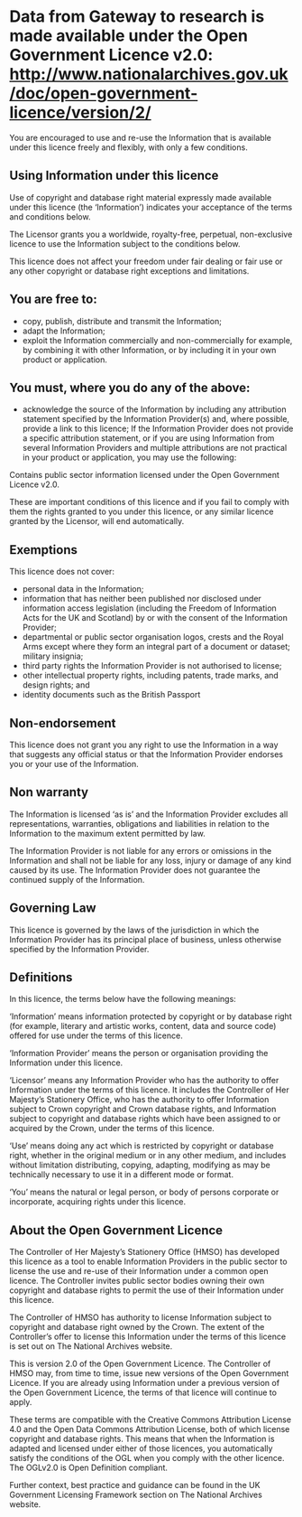# Data from Gateway to research is made available under the Open Government Licence v2.0: http://www.nationalarchives.gov.uk/doc/open-government-licence/version/2/

You are encouraged to use and re-use the Information that is available under this licence freely and flexibly, with only a few conditions.

## Using Information under this licence

Use of copyright and database right material expressly made available under this licence (the ‘Information’) indicates your acceptance of the terms and conditions below.

The Licensor grants you a worldwide, royalty-free, perpetual, non-exclusive licence to use the Information subject to the conditions below.

This licence does not affect your freedom under fair dealing or fair use or any other copyright or database right exceptions and limitations.

## You are free to:

* copy, publish, distribute and transmit the Information;
* adapt the Information;
* exploit the Information commercially and non-commercially for example, by combining it with other Information, or by including it in your own product or application.

## You must, where you do any of the above:

* acknowledge the source of the Information by including any attribution statement specified by the Information Provider(s) and, where possible, provide a link to this licence;
 If the Information Provider does not provide a specific attribution statement, or if you are using Information from several Information Providers and multiple attributions are not practical in your product or application, you may use the following:

 Contains public sector information licensed under the Open Government Licence v2.0.

These are important conditions of this licence and if you fail to comply with them the rights granted to you under this licence, or any similar licence granted by the Licensor, will end automatically.

## Exemptions

This licence does not cover:

* personal data in the Information;
* information that has neither been published nor disclosed under information access legislation (including the Freedom of Information Acts for the UK and Scotland) by or with the consent of the Information Provider;
* departmental or public sector organisation logos, crests and the Royal Arms except where they form an integral part of a document or dataset;
military insignia;
* third party rights the Information Provider is not authorised to license;
* other intellectual property rights, including patents, trade marks, and design rights; and
* identity documents such as the British Passport

## Non-endorsement

This licence does not grant you any right to use the Information in a way that suggests any official status or that the Information Provider endorses you or your use of the Information.

## Non warranty

The Information is licensed ‘as is’ and the Information Provider excludes all representations, warranties, obligations and liabilities in relation to the Information to the maximum extent permitted by law.

The Information Provider is not liable for any errors or omissions in the Information and shall not be liable for any loss, injury or damage of any kind caused by its use. The Information Provider does not guarantee the continued supply of the Information.

## Governing Law

This licence is governed by the laws of the jurisdiction in which the Information Provider has its principal place of business, unless otherwise specified by the Information Provider.

## Definitions

In this licence, the terms below have the following meanings:

‘Information’
means information protected by copyright or by database right (for example, literary and artistic works, content, data and source code) offered for use under the terms of this licence.

‘Information Provider’
means the person or organisation providing the Information under this licence.

‘Licensor’
means any Information Provider who has the authority to offer Information under the terms of this licence. It includes the Controller of Her Majesty’s Stationery Office, who has the authority to offer Information subject to Crown copyright and Crown database rights, and Information subject to copyright and database rights which have been assigned to or acquired by the Crown, under the terms of this licence.

‘Use’
means doing any act which is restricted by copyright or database right, whether in the original medium or in any other medium, and includes without limitation distributing, copying, adapting, modifying as may be technically necessary to use it in a different mode or format.

‘You’
means the natural or legal person, or body of persons corporate or incorporate, acquiring rights under this licence.

## About the Open Government Licence

The Controller of Her Majesty’s Stationery Office (HMSO) has developed this licence as a tool to enable Information Providers in the public sector to license the use and re-use of their Information under a common open licence. The Controller invites public sector bodies owning their own copyright and database rights to permit the use of their Information under this licence.

The Controller of HMSO has authority to license Information subject to copyright and database right owned by the Crown. The extent of the Controller’s offer to license this Information under the terms of this licence is set out on The National Archives website.

This is version 2.0 of the Open Government Licence. The Controller of HMSO may, from time to time, issue new versions of the Open Government Licence. If you are already using Information under a previous version of the Open Government Licence, the terms of that licence will continue to apply.

These terms are compatible with the Creative Commons Attribution License 4.0 and the Open Data Commons Attribution License, both of which license copyright and database rights. This means that when the Information is adapted and licensed under either of those licences, you automatically satisfy the conditions of the OGL when you comply with the other licence. The OGLv2.0 is Open Definition compliant.

Further context, best practice and guidance can be found in the UK Government Licensing Framework section on The National Archives website.


